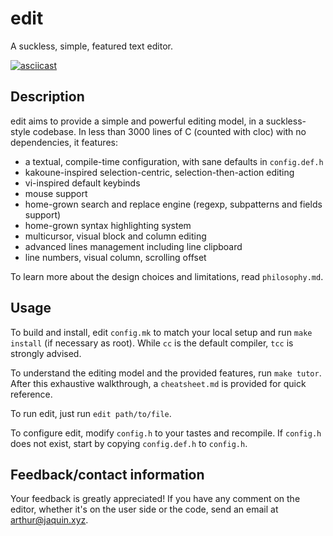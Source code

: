 # edit

A suckless, simple, featured text editor.

[![asciicast](https://asciinema.org/a/58fn5SjV2gPgmfF8V2RznfWw6.svg)](https://asciinema.org/a/58fn5SjV2gPgmfF8V2RznfWw6)


## Description

edit aims to provide a simple and powerful editing model, in a suckless-style
codebase. In less than 3000 lines of C (counted with cloc) with no dependencies,
it features:

* a textual, compile-time configuration, with sane defaults in `config.def.h`
* kakoune-inspired selection-centric, selection-then-action editing
* vi-inspired default keybinds
* mouse support
* home-grown search and replace engine (regexp, subpatterns and fields support)
* home-grown syntax highlighting system
* multicursor, visual block and column editing
* advanced lines management including line clipboard
* line numbers, visual column, scrolling offset

To learn more about the design choices and limitations, read `philosophy.md`.


## Usage

To build and install, edit `config.mk` to match your local setup and run
`make install` (if necessary as root). While `cc` is the default compiler,
`tcc` is strongly advised.

To understand the editing model and the provided features, run `make tutor`.
After this exhaustive walkthrough, a `cheatsheet.md` is provided for quick
reference.

To run edit, just run `edit path/to/file`.

To configure edit, modify `config.h` to your tastes and recompile. If `config.h`
does not exist, start by copying `config.def.h` to `config.h`.


## Feedback/contact information

Your feedback is greatly appreciated! If you have any comment on the editor,
whether it's on the user side or the code, send an email at arthur@jaquin.xyz.
